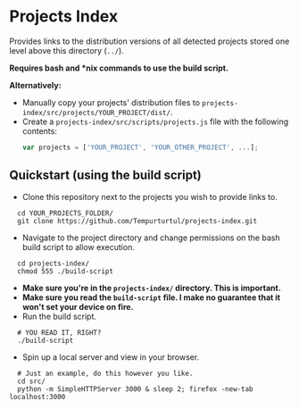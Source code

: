 # Projects Index

Provides links to the distribution versions of all detected projects stored one level above this directory (`../`).

**Requires bash and \*nix commands to use the build script.**

**Alternatively:**

- Manually copy your projects' distribution files to `projects-index/src/projects/YOUR_PROJECT/dist/`.
- Create a `projects-index/src/scripts/projects.js` file with the following contents:
  ```js
  var projects = ['YOUR_PROJECT', 'YOUR_OTHER_PROJECT', ...];
  ```

## Quickstart (using the build script)
- Clone this repository next to the projects you wish to provide links to.
```
  cd YOUR_PROJECTS_FOLDER/
  git clone https://github.com/Tempurturtul/projects-index.git
```
- Navigate to the project directory and change permissions on the bash build script to allow execution.
```
  cd projects-index/
  chmod 555 ./build-script
```
- **Make sure you're in the `projects-index/` directory. This is important.**
- **Make sure you read the `build-script` file. I make no guarantee that it won't set your device on fire.**
- Run the build script.
```
  # YOU READ IT, RIGHT?
  ./build-script
```
- Spin up a local server and view in your browser.
```
  # Just an example, do this however you like.
  cd src/
  python -m SimpleHTTPServer 3000 & sleep 2; firefox -new-tab localhost:3000
```
